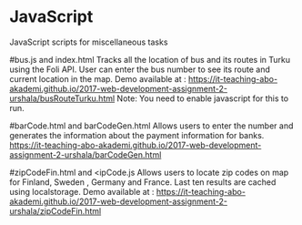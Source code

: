 # JavaScript
JavaScript scripts for miscellaneous tasks


#bus.js and index.html
Tracks all the location of bus and its routes in Turku using the Foli API. User can enter the bus number to see its route and current location 
in the map. 
Demo available at : https://it-teaching-abo-akademi.github.io/2017-web-development-assignment-2-urshala/busRouteTurku.html
Note: You need to enable javascript for this to run. 

#barCode.html and barCodeGen.html
Allows users to enter the number and generates the information about the payment information for banks. 
https://it-teaching-abo-akademi.github.io/2017-web-development-assignment-2-urshala/barCodeGen.html

#zipCodeFin.html and <ipCode.js
Allows users to locate zip codes on map for Finland, Sweden , Germany and France.
Last ten results are cached using localstorage.
Demo available at : https://it-teaching-abo-akademi.github.io/2017-web-development-assignment-2-urshala/zipCodeFin.html
